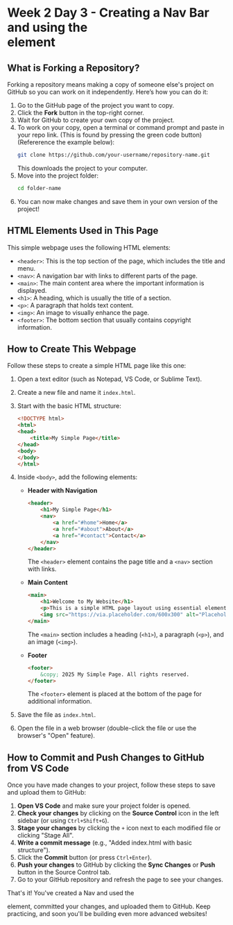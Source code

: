 # Week 2 Day 3 - Creating a Nav Bar and using the <main> element

## What is Forking a Repository?
Forking a repository means making a copy of someone else's project on GitHub so you can work on it independently. Here’s how you can do it:

1. Go to the GitHub page of the project you want to copy.
2. Click the **Fork** button in the top-right corner.
3. Wait for GitHub to create your own copy of the project.
4. To work on your copy, open a terminal or command prompt and paste in your repo link. (This is found by pressing the green code button)(Refererence the example below):
   ```sh
   git clone https://github.com/your-username/repository-name.git
   ```
   This downloads the project to your computer.
5. Move into the project folder:
   ```sh
   cd folder-name
   ```
6. You can now make changes and save them in your own version of the project!

## HTML Elements Used in This Page
This simple webpage uses the following HTML elements:

- `<header>`: This is the top section of the page, which includes the title and menu.
- `<nav>`: A navigation bar with links to different parts of the page.
- `<main>`: The main content area where the important information is displayed.
- `<h1>`: A heading, which is usually the title of a section.
- `<p>`: A paragraph that holds text content.
- `<img>`: An image to visually enhance the page.
- `<footer>`: The bottom section that usually contains copyright information.

## How to Create This Webpage
Follow these steps to create a simple HTML page like this one:

1. Open a text editor (such as Notepad, VS Code, or Sublime Text).
2. Create a new file and name it `index.html`.
3. Start with the basic HTML structure:
   ```html
   <!DOCTYPE html>
   <html>
   <head>
       <title>My Simple Page</title>
   </head>
   <body>
   </body>
   </html>
   ```
4. Inside `<body>`, add the following elements:
   - **Header with Navigation**
     ```html
     <header>
         <h1>My Simple Page</h1>
         <nav>
             <a href="#home">Home</a>
             <a href="#about">About</a>
             <a href="#contact">Contact</a>
         </nav>
     </header>
     ```
     The `<header>` element contains the page title and a `<nav>` section with links.
   
   - **Main Content**
     ```html
     <main>
         <h1>Welcome to My Website</h1>
         <p>This is a simple HTML page layout using essential elements.</p>
         <img src="https://via.placeholder.com/600x300" alt="Placeholder Image" width="600" height="300">
     </main>
     ```
     The `<main>` section includes a heading (`<h1>`), a paragraph (`<p>`), and an image (`<img>`).
   
   - **Footer**
     ```html
     <footer>
         &copy; 2025 My Simple Page. All rights reserved.
     </footer>
     ```
     The `<footer>` element is placed at the bottom of the page for additional information.

5. Save the file as `index.html`.
6. Open the file in a web browser (double-click the file or use the browser's "Open" feature).

## How to Commit and Push Changes to GitHub from VS Code
Once you have made changes to your project, follow these steps to save and upload them to GitHub:

1. **Open VS Code** and make sure your project folder is opened.
2. **Check your changes** by clicking on the **Source Control** icon in the left sidebar (or using `Ctrl+Shift+G`).
3. **Stage your changes** by clicking the `+` icon next to each modified file or clicking "Stage All".
4. **Write a commit message** (e.g., "Added index.html with basic structure").
5. Click the **Commit** button (or press `Ctrl+Enter`).
6. **Push your changes** to GitHub by clicking the **Sync Changes** or **Push** button in the Source Control tab.
7. Go to your GitHub repository and refresh the page to see your changes.

That's it! You've created a Nav and used the <main> element, committed your changes, and uploaded them to GitHub. Keep practicing, and soon you'll be building even more advanced websites!
